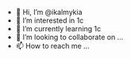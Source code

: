 - 👋 Hi, I’m @ikalmykia
- 👀 I’m interested in 1c
- 🌱 I’m currently learning 1c
- 💞️ I’m looking to collaborate on ...
- 📫 How to reach me ...

<!---
ikalmykia/ikalmykia is a ✨ special ✨ repository because its `README.md` (this file) appears on your GitHub profile.
You can click the Preview link to take a look at your changes.
--->
